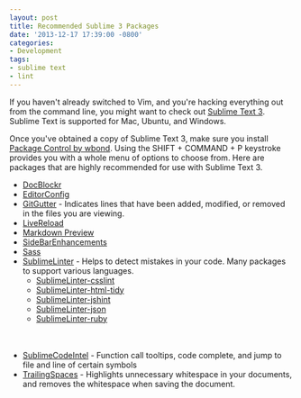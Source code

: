 ```yaml
---
layout: post
title: Recommended Sublime 3 Packages
date: '2013-12-17 17:39:00 -0800'
categories:
- Development
tags:
- sublime text
- lint
---
```

<p>If you haven't already switched to Vim, and you're hacking everything out from the command line, you might want to check out <a href="http://www.sublimetext.com/3" target="_blank">Sublime Text 3</a>. Sublime Text is supported for Mac, Ubuntu, and Windows.</p>
<p>Once you've obtained a copy of Sublime Text 3, make sure you install <a href="https://sublime.wbond.net/installation" target="_blank">Package Control by wbond</a>. Using the SHIFT + COMMAND + P keystroke provides you with a whole menu of options to choose from. Here are packages that are highly recommended for use with Sublime Text 3.</p>
<ul>
<li><a href="https://sublime.wbond.net/packages/DocBlockr" target="_blank">DocBlockr</a></li>
<li><a href="https://sublime.wbond.net/packages/EditorConfig" target="_blank">EditorConfig</a></li>
<li><a href="https://sublime.wbond.net/packages/GitGutter" target="_blank">GitGutter</a> - Indicates lines that have been added, modified, or removed in the files you are viewing.</li>
<li><a href="https://sublime.wbond.net/packages/LiveReload" target="_blank">LiveReload</a></li>
<li><a href="https://sublime.wbond.net/packages/Markdown Preview" target="_blank">Markdown Preview</a></li>
<li><a href="https://sublime.wbond.net/packages/SideBarEnhancements" target="_blank">SideBarEnhancements</a></li>
<li><a href="https://sublime.wbond.net/packages/sass" target="_blank">Sass</a></li>
<li><a href="https://sublime.wbond.net/packages/SublimeLinter" target="_blank">SublimeLinter</a> - Helps to detect mistakes in your code. Many packages to support various languages.
<ul>
<li><a href="https://sublime.wbond.net/packages/SublimeLinter-csslint" target="_blank">SublimeLinter-csslint</a></li>
<li><a href="https://sublime.wbond.net/packages/SublimeLinter-html-tidy" target="_blank">SublimeLinter-html-tidy</a></li>
<li><a href="https://sublime.wbond.net/packages/SublimeLinter-jshint" target="_blank">SublimeLinter-jshint</a></li>
<li><a href="https://sublime.wbond.net/packages/SublimeLinter-json" target="_blank">SublimeLinter-json</a></li>
<li><a href="https://sublime.wbond.net/packages/SublimeLinter-ruby" target="_blank">SublimeLinter-ruby</a></li><br />
</ul><br />
</li></p>
<li><a href="https://sublime.wbond.net/packages/SublimeCodeIntel" target="_blank">SublimeCodeIntel</a> - Function call tooltips, code complete, and jump to file and line of certain symbols</li>
<li><a href="https://sublime.wbond.net/packages/TrailingSpaces" target="_blank">TrailingSpaces</a> - Highlights unnecessary whitespace in your documents, and removes the whitespace when saving the document.</li><br />
</ul><br />
 </p>
